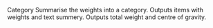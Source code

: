 Category Summarise the weights into a category. Outputs items with weights and text summery. Outputs total weight and centre of gravity.